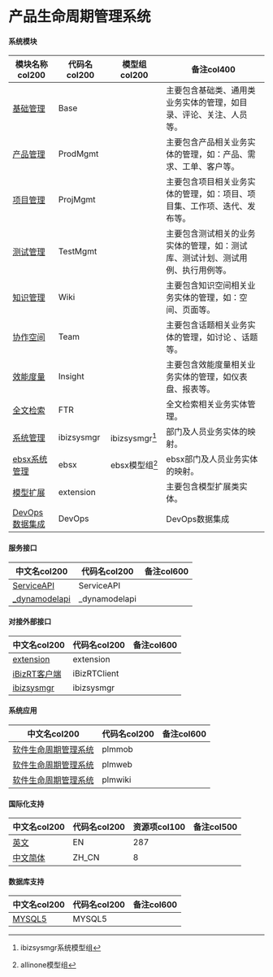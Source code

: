 # 产品生命周期管理系统


#### 系统模块

|    模块名称col200   | 代码名col200      |  模型组col200   |   备注col400  |
| --------  |------------| -----    |-------- |
|[基础管理](module/Base)|Base||主要包含基础类、通用类业务实体的管理，如目录、评论、关注、人员等。|
|[产品管理](module/ProdMgmt)|ProdMgmt||主要包含产品相关业务实体的管理，如：产品、需求、工单、客户等。|
|[项目管理](module/ProjMgmt)|ProjMgmt||主要包含项目相关业务实体的管理，如：项目、项目集、工作项、迭代、发布等。|
|[测试管理](module/TestMgmt)|TestMgmt||主要包含测试相关的业务实体的管理，如：测试库、测试计划、测试用例、执行用例等。|
|[知识管理](module/Wiki)|Wiki||主要包含知识空间相关业务实体的管理，如：空间、页面等。|
|[协作空间](module/Team)|Team||主要包含话题相关业务实体的管理，如讨论 、话题等。|
|[效能度量](module/Insight)|Insight||主要包含效能度量相关业务实体的管理，如仪表盘、报表等。|
|[全文检索](module/FTR)|FTR||全文检索相关业务实体管理。|
|[系统管理](module/ibizsysmgr)|ibizsysmgr|ibizsysmgr[^ibizsysmgr]|部门及人员业务实体的映射。|
|[ebsx系统管理](module/ebsx)|ebsx|ebsx模型组[^ebsx]|ebsx部门及人员业务实体的映射。|
|[模型扩展](module/extension)|extension||主要包含模型扩展类实体。|
|[DevOps数据集成](module/DevOps)|DevOps||DevOps数据集成|


#### 服务接口

|  中文名col200      |   代码名col200 |   备注col600  |
|  --------   |------------  |  -----   |
|[ServiceAPI](api/ServiceAPI/ServiceAPI)|ServiceAPI||
|[_dynamodelapi](api/_dynamodelapi/_dynamodelapi)|_dynamodelapi||

#### 对接外部接口

|  中文名col200      |   代码名col200  |    备注col600  |
|  --------   |------------|    -----   |
|[extension](client/extension/extension)|extension||
|[iBizRT客户端](client/iBizRTClient/iBizRTClient)|iBizRTClient||
|[ibizsysmgr](client/ibizsysmgr/ibizsysmgr)|ibizsysmgr||

#### 系统应用

|  中文名col200      |   代码名col200  |   备注col600  |
|  --------   |------------ |  -----   |
|[<i class="fa-solid fa-mobile"></i>软件生命周期管理系统](app/plmmob)|plmmob||
|[<i class="fa-solid fa-desktop"></i>软件生命周期管理系统](app/plmweb)|plmweb||
|[<i class="fa-solid fa-desktop"></i>软件生命周期管理系统](app/plmwiki)|plmwiki||


#### 国际化支持

|  中文名col200      |   代码名col200  |   资源项col100    |   备注col500  |
|  --------   |------------ |  ----- |  :-----:   |
|[英文](i18n/EN)|EN|287||
|[中文简体](i18n/ZH_CN)|ZH_CN|8||

#### 数据库支持

|  中文名col200      |   代码名col200  |   备注col600  |
|  --------   |------------|  -----   |
|[MYSQL5](db/MYSQL5)|MYSQL5||
[^ibizsysmgr]: ibizsysmgr系统模型组
[^ebsx]: allinone模型组
